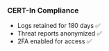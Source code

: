 ### CERT-In Compliance
- Logs retained for 180 days ✅
- Threat reports anonymized ✅
- 2FA enabled for access ✅
